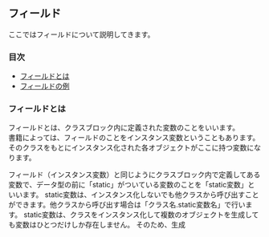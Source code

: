 ## フィールド
ここではフィールドについて説明してきます。

### 目次
* [フィールドとは](#sec1)
* [フィールドの例](#sec2)

### <a name="sec1"></a>フィールドとは
フィールドとは、クラスブロック内に定義された変数のことをいいます。  
書籍によっては、フィールドのことをインスタンス変数ということもあります。  
そのクラスをもとにインスタンス化された各オブジェクトがここに持つ変数になります。

フィールド（インスタンス変数）と同じようにクラスブロック内で定義してある変数で、データ型の前に「static」がついている変数のことを「static変数」といいます。
static変数は、インスタンス化しないでも他クラスから呼び出すことができます。他クラスから呼び出す場合は「クラス名.static変数名」で行います。
static変数は、クラスをインスタンス化して複数のオブジェクトを生成しても変数はひとつだけしか存在しません。
そのため、生成